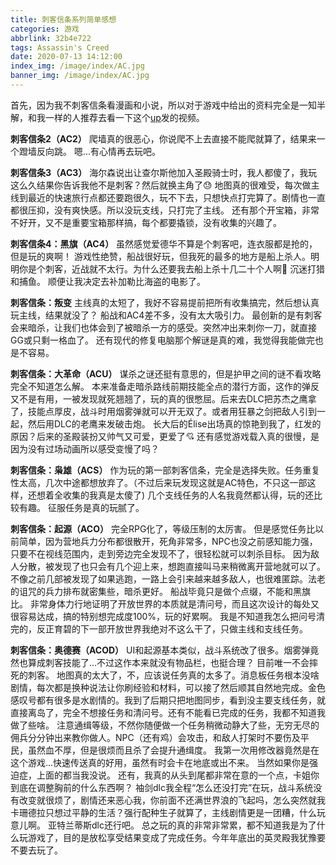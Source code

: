 ```yaml
---
title: 刺客信条系列简单感想
categories: 游戏
abbrlink: 32b4e722
tags: Assassin's Creed
date: 2020-07-13 14:12:00
index_img: /image/index/AC.jpg
banner_img: /image/index/AC.jpg
---
```

首先，因为我不刺客信条看漫画和小说，所以对于游戏中给出的资料完全是一知半解，和我一样的人推荐去看一下这个[up](https://space.bilibili.com/139294)发的视频。

**刺客信条2（AC2）**
爬墙真的很恶心，你说爬不上去直接不能爬就算了，结果来一个蹬墙反向跳。
嗯...有心情再去玩吧。

**刺客信条3（AC3）**
海尔森说出让查尔斯他加入圣殿骑士时，我人都傻了，我玩这么久结果你告诉我他不是刺客？然后就换主角了:sweat:
地图真的很难受，每次做主线到最近的快速旅行点都还要跑很久，玩不下去，只想快点打完算了。剧情也一直都很压抑，没有爽快感。所以没玩支线，只打完了主线。
还有那个开宝箱，非常不好开，又不是重要宝箱那样搞，每个都要撬锁，没有收集的兴趣了。 

**刺客信条4：黑旗（AC4）**
虽然感觉爱德华不算是个刺客吧，连衣服都是抢的，但是玩的爽啊！
游戏性绝赞，船战很好玩，但我死的最多的地方是船上杀人。明明你是个刺客，近战就不太行。为什么还要我去船上杀十几二十个人啊:anger:
沉迷打猎和捕鱼。
顺便让我决定去补加勒比海盗的电影了。

**刺客信条：叛变**
主线真的太短了，我好不容易提前把所有收集搞完，然后想认真玩主线，结果就没了？
船战和AC4差不多，没有太大吸引力。
最创新的是有刺客会来暗杀，让我们也体会到了被暗杀一方的感受。突然冲出来刺你一刀，就直接GG或只剩一格血了。
还有现代的修复电脑那个解谜是真的难，我觉得我能做完也是不容易。

**刺客信条：大革命（ACU）**
谋杀之谜还挺有意思的，但是护甲之间的谜不看攻略完全不知道怎么解。
本来准备走暗杀路线前期技能全点的潜行方面，这作的弹反又不是有用，一被发现就死翘翘了，玩的真的很憋屈。后来去DLC把苏杰之鹰拿了，技能点厚皮，战斗时用烟雾弹就可以开无双了。或者用狂暴之剑把敌人引到一起，然后用DLC的老鹰来发破击炮。
长大后的Élise出场真的惊艳到我了，红发的原因？后来的圣殿装扮又帅气又可爱，更爱了:cupid:
还有感觉游戏载入真的很慢，是因为没有过场动画所以感受变慢了吗？

**刺客信条：枭雄（ACS）**
作为玩的第一部刺客信条，完全是选择失败。任务重复性太高，几次中途都想放弃了。（不过后来玩发现这就是AC特色，不只这一部这样，还想着全收集的我真是太傻了)
几个支线任务的人名我竟然都认得，玩的还比较有趣。 征服任务是真的玩腻了。

**刺客信条：起源（ACO）**
完全RPG化了，等级压制的太厉害。
但是感觉任务比以前简单，因为营地兵力分布都很散开，死角非常多，NPC也没之前感知能力强，只要不在视线范围内，走到旁边完全发现不了，很轻松就可以刺杀目标。
因为敌人分散，被发现了也只会有几个迎上来，想跑直接叫马来稍微离开营地就可以了。不像之前几部被发现了如果逃跑，一路上会引来越来越多敌人，也很难匿踪。法老的诅咒的兵力排布就密集些，暗杀更好。
船战毕竟只是做个点缀，不能和黑旗比。
非常身体力行地证明了开放世界的本质就是清问号，而且这次设计的每处又很容易达成，搞的特别想完成度100%，玩的好累啊。
我是不知道我怎么把问号清完的，反正育碧的下一部开放世界我绝对不这么干了，只做主线和支线任务。

**刺客信条：奥德赛（ACOD）**
UI和起源基本类似，战斗系统改了很多。烟雾弹竟然也算成刺客技能了...不过这作本来就没有物品栏，也挺合理？
目前唯一不会摔死的刺客。
地图真的太大了，不，应该说任务真的太多了。消息板任务根本没啥剧情，每次都是换种说法让你刷经验和材料，可以接了然后顺其自然地完成。金色感叹号都有很多是水剧情的。我到了后期只把地图同步，看到没主要支线任务，就直接离岛了，完全不想接任务和清问号。还有不能看已完成的任务，我都不知道我做了些啥。
注意通缉等级，不然你随便做一个任务稍微动静大了些，无穷无尽的佣兵分分钟出来教你做人。NPC（还有鸡）会攻击，和敌人打架时不要伤及平民，虽然血不厚，但是很烦而且杀了会提升通缉度。
我第一次用修改器竟然是在这个游戏...快速传送真的好用，虽然有时会卡在地底或出不来。
当然如果你是强迫症，上面的都当我没说。
还有，我真的从头到尾都非常在意的一个点，卡姐你到底在调整胸前的什么东西啊？
袖剑dlc我全程“怎么还没打完”在玩，战斗系统没有改变就很烦了，剧情还来恶心我，你前面不还满世界浪的飞起吗，怎么突然就我卡珊德拉只想过平静的生活？强行配种生子就算了，主线剧情更是一团糟，什么玩意儿啊。
亚特兰蒂斯dlc还行吧。
总之玩的真的非常非常累，都不知道我是为了什么玩游戏了，目的是放松享受结果变成了完成任务。今年年底出的英灵殿我犹豫要不要去玩了。